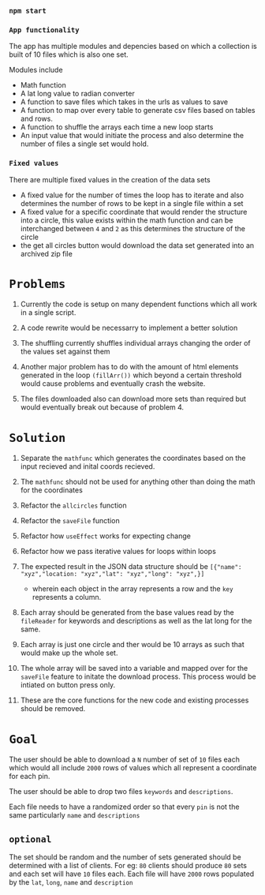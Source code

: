 
### `npm start`


### `App functionality`

The app has multiple modules and depencies based on which a collection is built of 10 files which is also one set.

Modules include
-   Math function
-   A lat long value to radian converter
-   A function to save files which takes in the urls as values to save
-   A function to map over every table to generate csv files based on tables and rows.
-   A function to shuffle the arrays each time a new loop starts
-   An input value that would initiate the process and also determine the number of files a single set would hold.

### `Fixed values`

There are multiple fixed values in the creation of the data sets
-   A fixed value for the number of times the loop has to iterate and also determines the number of rows to be kept in a single file within a set
-   A fixed value for a specific coordinate that would render the structure into a circle, this value exists within the math function and can be interchanged between `4` and `2` as this determines the structure of the circle
-   the get all circles button would download the data set generated into an archived zip file


# `Problems`

1. Currently the code is setup on many dependent functions which all work in a single script.

2. A code rewrite would be necessarry to implement a better solution

3. The shuffling currently shuffles individual arrays changing the order of the values set against them

4. Another major problem has to do with the amount of html elements generated in the loop `(fillArr())` which beyond a certain threshold would cause problems and eventually crash the website.

5. The files downloaded also can download more sets than required but would eventually break out because of problem 4.

# `Solution`

1. Separate the `mathfunc` which generates the coordinates based on the input recieved and inital coords recieved.
2. The `mathfunc` should not be used for anything other than doing the math for the coordinates
3. Refactor the `allcircles` function
4. Refactor the `saveFile` function
5. Refactor how `useEffect` works for expecting change
6. Refactor how we pass iterative values for loops within loops
7. The expected result in the JSON data structure should be 
`[{"name": "xyz","location: "xyz","lat": "xyz","long": "xyz",}]`

    - wherein each object in the array represents a row and the `key` represents a column.

8. Each array should be generated from the base values read by the `fileReader` for keywords and descriptions as well as the lat long for the same.

9. Each array is just one circle and ther would be 10 arrays as such that would make up the whole set.

10. The whole array will be saved into a variable and mapped over for the `saveFile` feature to initate the download process. This process would be intiated on button press only.

11. These are the core functions for the new code and existing processes should be removed.


# `Goal`

The user should be able to download a `N` number of set of `10` files each which would all include `2000` rows of values which all represent a coordinate for each pin.

The user should be able to drop two files `keywords` and `descriptions`.

Each file needs to have a randomized order so that every `pin` is not the same particularly `name` and `descriptions`


## `optional`

The set should be random and the number of sets generated should be determined with a list of clients. For eg: `80` clients should produce `80` sets and each set will have `10` files each. Each file will have `2000` rows populated by the `lat`, `long`, `name` and `description`


